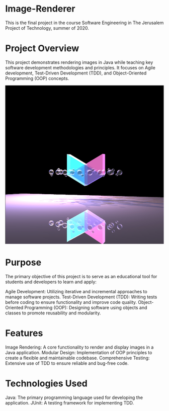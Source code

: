 # Image-Renderer
This is the final project in the course Software Engineering in The Jerusalem Project of Technology, summer of 2020.

# Project Overview
This project demonstrates rendering images in Java while teaching key software development methodologies and principles. It focuses on Agile development, Test-Driven Development (TDD), and Object-Oriented Programming (OOP) concepts.

![ex1](LevLogo.jpg)

# Purpose
The primary objective of this project is to serve as an educational tool for students and developers to learn and apply:

Agile Development: Utilizing iterative and incremental approaches to manage software projects.
Test-Driven Development (TDD): Writing tests before coding to ensure functionality and improve code quality.
Object-Oriented Programming (OOP): Designing software using objects and classes to promote reusability and modularity.

# Features
Image Rendering: A core functionality to render and display images in a Java application.
Modular Design: Implementation of OOP principles to create a flexible and maintainable codebase.
Comprehensive Testing: Extensive use of TDD to ensure reliable and bug-free code.

# Technologies Used
Java: The primary programming language used for developing the application.
JUnit: A testing framework for implementing TDD.
